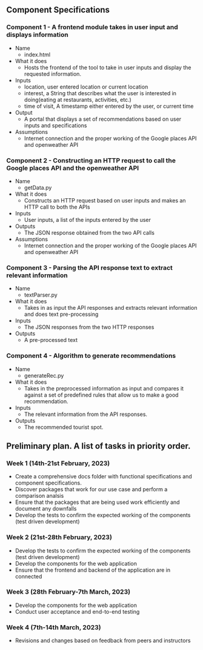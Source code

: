 ## Component Specifications

### Component 1 - A frontend module takes in user input and displays information

* Name 
  - index.html
* What it does
  - Hosts the frontend of the tool to take in user inputs and display the requested information.
* Inputs
  - location, user entered location or current location
  - interest, a String that describes what the user is interested in doing(eating at restaurants, activities, etc.)
  - time of visit, A timestamp either entered by the user, or current time
* Output
  - A portal that displays a set of recommendations based on user inputs and specifications
* Assumptions
  - Internet connection and the proper working of the Google places API and openweather API

### Component 2 - Constructing an HTTP request to call the Google places API and the openweather API

* Name
  - getData.py
* What it does
  - Constructs an HTTP request based on user inputs and makes an HTTP call to both the APIs
* Inputs
  - User inputs, a list of the inputs entered by the user
* Outputs
  - The JSON response obtained from the two API calls
* Assumptions
  - Internet connection and the proper working of the Google places API and openweather API

### Component 3 - Parsing the API response text to extract relevant information

* Name
  - textParser.py
* What it does
  - Takes in as input the API responses and extracts relevant information and does text pre-processing
* Inputs
  - The JSON responses from the two HTTP responses
* Outputs
  - A pre-processed text 

### Component 4 - Algorithm to generate recommendations  

* Name
  - generateRec.py
* What it does
  - Takes in the preprocessed information as input and compares it against a set of predefined rules that allow us to make a good recommendation.  
* Inputs  
  - The relevant information from the API responses.  
* Outputs  
  - The recommended tourist spot.

## Preliminary plan. A list of tasks in priority order.

### Week 1 (14th-21st February, 2023)
* Create a comprehensive docs folder with functional specifications and component specifications.
* Discover packages that work for our use case and perform a comparison analsis
* Ensure that the packages that are being used work efficiently and document any downfalls
* Develop the tests to confirm the expected working of the components (test driven development)

### Week 2 (21st-28th February, 2023)
* Develop the tests to confirm the expected working of the components (test driven development)
* Develop the components for the web application
* Ensure that the frontend and backend of the application are in connected 

### Week 3 (28th February-7th March, 2023)
* Develop the components for the web application
* Conduct user acceptance and end-to-end testing


### Week 4 (7th-14th March, 2023)
* Revisions and changes based on feedback from peers and instructors